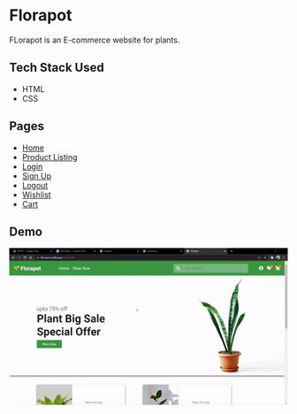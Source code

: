 # Florapot

FLorapot is an E-commerce website for plants.


## Tech Stack Used

* HTML
* CSS




## Pages

* [Home](https://florapot.netlify.app/)
* [Product Listing](https://florapot.netlify.app/pages/product.html)
* [Login](https://florapot.netlify.app/pages/login.html)
* [Sign Up](https://florapot.netlify.app/pages/signup.html)
* [Logout](https://florapot.netlify.app/pages/logout.html)
* [Wishlist](https://florapot.netlify.app/pages/wishlist.html)
* [Cart](https://florapot.netlify.app/pages/cart.html)

## Demo

![](demo.gif)


